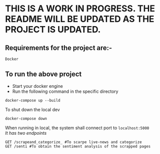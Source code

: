 # THIS IS A WORK IN PROGRESS. THE README WILL BE UPDATED AS THE PROJECT IS UPDATED.

## Requirements for the project are:-

```
Docker
```

## To run the above project

- Start your docker engine 
- Run the following command in the specific directory
```
docker-compose up --build
```
To shut down the local dev 
```
docker-compose down 
```

When running in local, the system shall connect port to `localhost:5000` \
_It has two endpoints_

```
GET /scrapeand_categorize_ #To scarpe live-news and categorize
GET /senti #To obtain the sentiment analysis of the scrapped pages
```
